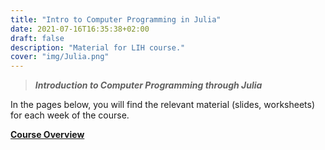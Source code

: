 ```yaml
---
title: "Intro to Computer Programming in Julia"
date: 2021-07-16T16:35:38+02:00
draft: false
description: "Material for LIH course."
cover: "img/Julia.png"
---
```


> **_Introduction to Computer Programming through Julia_**

In the pages below, you will find the relevant material (slides, worksheets) for each week of the course.

[**Course Overview**](../../doc/CourseOutline.pdf)   

